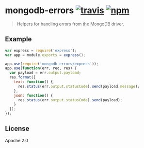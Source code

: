 # mongodb-errors [![travis][travis_img]][travis_url] [![npm][npm_img]][npm_url]

> Helpers for handling errors from the MongoDB driver.

## Example

```javascript
var express = require('express');
var app = module.exports = express();

app.use(require('mongodb-errors/express'));
app.use(function(err, req, res) {
  var payload = err.output.payload;
  res.format({
    text: function() {
      res.status(err.output.statusCode).send(payload.message);
    },
    json: function() {
      res.status(err.output.statusCode).send(payload);
    }
  });
});
```

## License

Apache 2.0

[travis_img]: https://img.shields.io/travis/mongodb-js/mongodb-js-errors.svg
[travis_url]: https://travis-ci.org/mongodb-js/mongodb-js-errors
[npm_img]: https://img.shields.io/npm/v/mongodb-js-errors.svg
[npm_url]: https://npmjs.org/package/mongodb-js-errors
